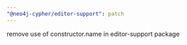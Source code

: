 ```yaml
---
"@neo4j-cypher/editor-support": patch
---
```


remove use of constructor.name in editor-support package
